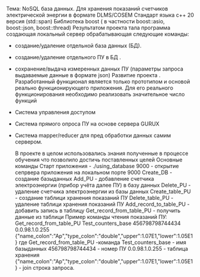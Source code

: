 Тема: NoSQL база данных. Для хранения показаний счетчиков электрической энергии в формате DLMS/COSEM
Стандарт языка с++ 20 версия (std::span)
Библиотека boost ( в частности boost::asio, boost::json, boost::thread)
Результатом проекта тала программа создающая локальный сервер обрабатывающая следующие команды:
- создание/удаление отдельной база данных (БД).
- создание/удаление отдельного ПУ в БД .
- сохранение/выдача измеренных данных ПУ (параметры запроса выдаваемые данные в формате json)
  Развитие проекта .
Разработанный функционал является только прототипом и основой реально функционирующего приложения. Для его реального функционирования необходимо реализовать значительное число функций 
 - Система управления доступом 
 - Система прямого опроса ПУ на основе сервера GURUX
 - Система mapper/reducer для пред обработки данных самим сервером.

   В проекте в целом использовались знания полученные в процессе обучения что позволило достичь поставленных целей
Основные команды
    Старт приложения - ./using_database 9000  - открытие сепрвера приложения на локальном порте 9000 
    Create_DB - создание базыданных 
    Add_PU - добавление счетчика электроэнергии (прибор учёта далее ПУ) в базу данных
    Delete_PU - удаление счетчика электроэнергии из базы данных
    Create_table_PU - создание таблици хранения показаний ПУ
    Delete_table_PU - удаление таблици хранения показаний ПУ
    Add_record_to_table_PU - добавить запись в таблицу 
    Get_record_from_table_PU - получить данные из таблици
   Пример команды чтения показаний ПУ:
   Get_record_from_table_PU Test_counters_base 456798798744434 0.0.98.1.0.255 {"name_colon":"Ap","type_colon":"double","upper":1.07E1,"lower":1.05E1}
   где Get_record_from_table_PU -команда
       Test_counters_base - имя базыданных
       456798798744434 - номер ПУ
       0.0.98.1.0.255 - таблица хранения
       {"name_colon":"Ap","type_colon":"double","upper":1.07E1,"lower":1.05E1} - join строка запроса.
